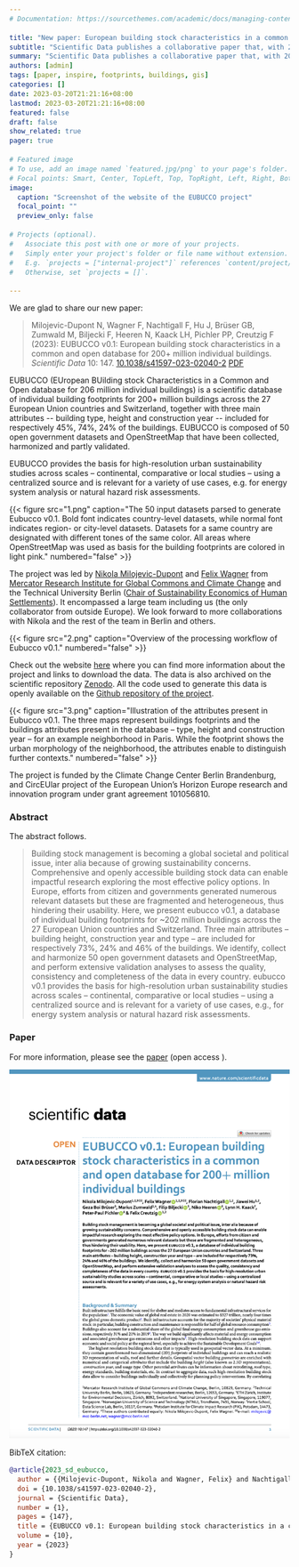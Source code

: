 ```yaml
---
# Documentation: https://sourcethemes.com/academic/docs/managing-content/

title: "New paper: European building stock characteristics in a common and open database"
subtitle: "Scientific Data publishes a collaborative paper that, with 200+ million individual buildings, presents one of the most comprehensive efforts on building information globally."
summary: "Scientific Data publishes a collaborative paper that, with 200+ million individual buildings, presents one of the most comprehensive efforts on building information globally."
authors: [admin]
tags: [paper, inspire, footprints, buildings, gis]
categories: []
date: 2023-03-20T21:21:16+08:00
lastmod: 2023-03-20T21:21:16+08:00
featured: false
draft: false
show_related: true
pager: true

# Featured image
# To use, add an image named `featured.jpg/png` to your page's folder.
# Focal points: Smart, Center, TopLeft, Top, TopRight, Left, Right, BottomLeft, Bottom, BottomRight.
image:
  caption: "Screenshot of the website of the EUBUCCO project"
  focal_point: ""
  preview_only: false

# Projects (optional).
#   Associate this post with one or more of your projects.
#   Simply enter your project's folder or file name without extension.
#   E.g. `projects = ["internal-project"]` references `content/project/deep-learning/index.md`.
#   Otherwise, set `projects = []`.

---
```


We are glad to share our new paper:

> Milojevic-Dupont N, Wagner F, Nachtigall F, Hu J, Brüser GB, Zumwald M, Biljecki F, Heeren N, Kaack LH, Pichler PP, Creutzig F (2023): EUBUCCO v0.1: European building stock characteristics in a common and open database for 200+ million individual buildings. _Scientific Data_ 10: 147. [<i class="ai ai-doi-square ai"></i> 10.1038/s41597-023-02040-2](https://doi.org/10.1038/s41597-023-02040-2) [<i class="far fa-file-pdf"></i> PDF](/publication/2023-sd-eubucco/2023-sd-eubucco.pdf)</i>  <i class="ai ai-open-access-square ai"></i>


EUBUCCO (EUropean BUilding stock Characteristics in a Common and Open database for 206 million individual buildings) is a scientific database of individual building footprints for 200+ million buildings across the 27 European Union countries and Switzerland, together with three main attributes -- building type, height and construction year -- included for respectively 45%, 74%, 24% of the buildings.
EUBUCCO is composed of 50 open government datasets and OpenStreetMap that have been collected, harmonized and partly validated.

EUBUCCO provides the basis for high-resolution urban sustainability studies across scales – continental, comparative or local studies – using a centralized source and is relevant for a variety of use cases, e.g. for energy system analysis or natural hazard risk assessments.

{{< figure src="1.png" caption="The 50 input datasets parsed to generate Eubucco v0.1. Bold font indicates country-level datasets, while normal font indicates region- or city-level datasets. Datasets for a same country are designated with different tones of the same color. All areas where OpenStreetMap was used as basis for the building footprints are colored in light pink." numbered="false" >}}

The project was led by [Nikola Milojevic-Dupont](https://milojevicdupontnikola.github.io) and [Felix Wagner](https://www.mcc-berlin.net/en/about/team/wagner-felix.html) from [Mercator Research Institute for Global Commons and Climate Change](https://www.mcc-berlin.net/) and the Technical University Berlin ([Chair of Sustainability Economics of Human Settlements](https://www.susturbecon.tu-berlin.de/sustainability_economics_of_human_settlements/)).
It encompassed a large team including us (the only collaborator from outside Europe).
We look forward to more collaborations with Nikola and the rest of the team in Berlin and others.

{{< figure src="2.png" caption="Overview of the processing workflow of Eubucco v0.1." numbered="false" >}}

Check out the website [here](https://eubucco.com) where you can find more information about the project and links to download the data.
The data is also archived on the scientific repository [Zenodo](https://zenodo.org/record/7225259). 
All the code used to generate this data is openly available on the [Github repository of the project](https://github.com/ai4up/eubucco).


{{< figure src="3.png" caption="Illustration of the attributes present in Eubucco v0.1. The three maps represent buildings footprints and the buildings attributes present in the database – type, height and construction year – for an example neighborhood in Paris. While the footprint shows the urban morphology of the neighborhood, the attributes enable to distinguish further contexts." numbered="false" >}}

The project is funded by the Climate Change Center Berlin Brandenburg, and CircEUlar project of the European Union’s Horizon Europe research and innovation program under grant agreement 101056810.


### Abstract

The abstract follows.

> Building stock management is becoming a global societal and political issue, inter alia because of growing sustainability concerns. Comprehensive and openly accessible building stock data can enable impactful research exploring the most effective policy options. In Europe, efforts from citizen and governments generated numerous relevant datasets but these are fragmented and heterogeneous, thus hindering their usability. Here, we present eubucco v0.1, a database of individual building footprints for ~202 million buildings across the 27 European Union countries and Switzerland. Three main attributes – building height, construction year and type – are included for respectively 73%,
24% and 46% of the buildings. We identify, collect and harmonize 50 open government datasets and OpenStreetMap, and perform extensive validation analyses to assess the quality, consistency and completeness of the data in every country. eubucco v0.1 provides the basis for high-resolution urban sustainability studies across scales – continental, comparative or local studies – using a centralized source and is relevant for a variety of use cases, e.g., for energy system analysis or natural hazard risk assessments.

### Paper 

For more information, please see the [paper](/publication/2023-sd-eubucco/) (open access <i class="ai ai-open-access-square ai"></i>).

[![](page-one.png)](/publication/2023-sd-eubucco/)

BibTeX citation:
```bibtex
@article{2023_sd_eubucco,
  author = {{Milojevic-Dupont, Nikola and Wagner, Felix} and Nachtigall, Florian and Hu, Jiawei and Br{\"u}ser, Geza Boi and Zumwald, Marius and Biljecki, Filip and Heeren, Niko and Kaack, Lynn H. and Pichler, Peter-Paul and Creutzig, Felix},
  doi = {10.1038/s41597-023-02040-2},
  journal = {Scientific Data},
  number = {1},
  pages = {147},
  title = {EUBUCCO v0.1: European building stock characteristics in a common and open database for 200+ million individual buildings},
  volume = {10},
  year = {2023}
}
```
